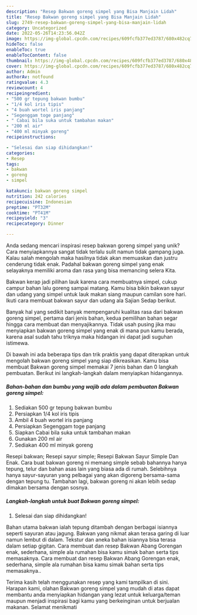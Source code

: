 ```yaml
---
description: "Resep Bakwan goreng simpel yang Bisa Manjain Lidah"
title: "Resep Bakwan goreng simpel yang Bisa Manjain Lidah"
slug: 2749-resep-bakwan-goreng-simpel-yang-bisa-manjain-lidah
category: Uncategorized
date: 2022-05-26T14:23:56.042Z
image: https://img-global.cpcdn.com/recipes/609fcfb377ed3787/680x482cq70/bakwan-goreng-simpel-foto-resep-utama.jpg
hideToc: false
enableToc: true
enableTocContent: false
thumbnail: https://img-global.cpcdn.com/recipes/609fcfb377ed3787/680x482cq70/bakwan-goreng-simpel-foto-resep-utama.jpg
cover: https://img-global.cpcdn.com/recipes/609fcfb377ed3787/680x482cq70/bakwan-goreng-simpel-foto-resep-utama.jpg
author: Admin
authorAv: notfound
ratingvalue: 4.3
reviewcount: 4
recipeingredient:
- "500 gr tepung bakwan bumbu"
- "1/4 kol iris tipis"
- "4 buah wortel iris panjang"
- "Segenggam toge panjang"
- " Cabai bila suka untuk tambahan makan"
- "200 ml air"
- "400 ml minyak goreng"
recipeinstructions:

- "Selesai dan siap dihidangkan!"
categories:
- Resep
tags:
- bakwan
- goreng
- simpel

katakunci: bakwan goreng simpel 
nutrition: 242 calories
recipecuisine: Indonesian
preptime: "PT32M"
cooktime: "PT41M"
recipeyield: "3"
recipecategory: Dinner

---
```





Anda sedang mencari inspirasi resep bakwan goreng simpel yang unik? Cara menyiapkannya sangat tidak terlalu sulit namun tidak gampang juga. Kalau salah mengolah maka hasilnya tidak akan memuaskan dan justru cenderung tidak enak. Padahal bakwan goreng simpel yang enak selayaknya memiliki aroma dan rasa yang bisa memancing selera Kita.





Bakwan kerap jadi pilihan lauk karena cara membuatnya simpel, cukup campur bahan lalu goreng sampai matang. Kamu bisa bikin bakwan sayur dan udang yang simpel untuk lauk makan siang maupun camilan sore hari. Ikuti cara membuat bakwan sayur dan udang ala Sajian Sedap berikut.

Banyak hal yang sedikit banyak mempengaruhi kualitas rasa dari bakwan goreng simpel, pertama dari jenis bahan, kedua pemilihan bahan segar hingga cara membuat dan menyajikannya. Tidak usah pusing jika mau menyiapkan bakwan goreng simpel yang enak di mana pun kamu berada, karena asal sudah tahu triknya maka hidangan ini dapat jadi suguhan istimewa.






Di bawah ini ada beberapa tips dan trik praktis yang dapat diterapkan untuk mengolah bakwan goreng simpel yang siap dikreasikan. Kamu bisa membuat Bakwan goreng simpel memakai 7 jenis bahan dan 0 langkah pembuatan. Berikut ini langkah-langkah dalam menyiapkan hidangannya.

<!--inarticleads1-->

##### Bahan-bahan dan bumbu yang wajib ada dalam pembuatan Bakwan goreng simpel:

1. Sediakan 500 gr tepung bakwan bumbu
1. Persiapkan 1/4 kol iris tipis
1. Ambil 4 buah wortel iris panjang
1. Persiapkan Segenggam toge panjang
1. Siapkan  Cabai bila suka untuk tambahan makan
1. Gunakan 200 ml air
1. Sediakan 400 ml minyak goreng


Resepi bakwan; Resepi sayur simple; Resepi Bakwan Sayur Simple Dan Enak. Cara buat bakwan goreng ni memang simple sebab bahannya hanya tepung, telur dan bahan asas lain yang biasa ada di rumah. Selebihnya hanya sayur-sayuran yang pelbagai yang akan digoreng bersama-sama dengan tepung tu. Tambahan lagi, bakwan goreng ni akan lebih sedap dimakan bersama dengan sosnya. 

<!--inarticleads2-->

##### Langkah-langkah untuk buat Bakwan goreng simpel:


1. Selesai dan siap dihidangkan!

Bahan utama bakwan ialah tepung ditambah dengan berbagai isiannya seperti sayuran atau jagung. Bakwan yang nikmat akan terasa garing di luar namun lembut di dalam. Tekstur dan aneka bahan isiannya bisa terasa dalam setiap gigitan. Cara membuat dan resep Bakwan Abang Gorengan enak, sederhana, simple ala rumahan bisa kamu simak bahan serta tips memasaknya. Cara membuat dan resep Bakwan Abang Gorengan enak, sederhana, simple ala rumahan bisa kamu simak bahan serta tips memasaknya.. 

Terima kasih telah menggunakan resep yang kami tampilkan di sini. Harapan kami, olahan Bakwan goreng simpel yang mudah di atas dapat membantu anda menyiapkan hidangan yang lezat untuk keluarga/teman maupun menjadi inspirasi bagi kamu yang berkeinginan untuk berjualan makanan. Selamat menikmati

